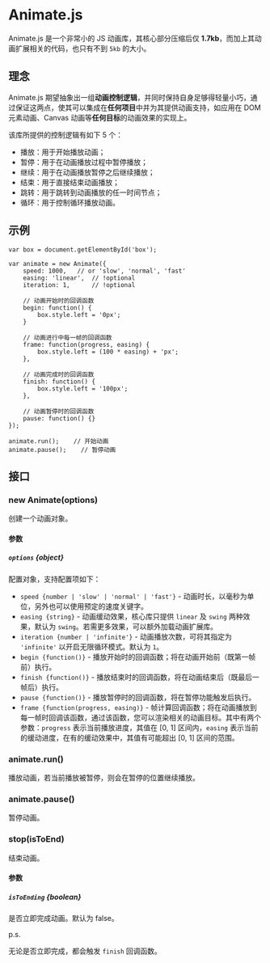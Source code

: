 # Animate.js

Animate.js 是一个非常小的 JS 动画库，其核心部分压缩后仅 **1.7kb**，而加上其动画扩展相关的代码，也只有不到 `5kb` 的大小。

## 理念

Animate.js 期望抽象出一组**动画控制逻辑**，并同时保持自身足够得轻量小巧，通过保证这两点，使其可以集成在**任何项目**中并为其提供动画支持，如应用在 DOM 元素动画、Canvas 动画等**任何目标**的动画效果的实现上。

该库所提供的控制逻辑有如下 5 个：

- 播放：用于开始播放动画；
- 暂停：用于在动画播放过程中暂停播放；
- 继续：用于在动画播放暂停之后继续播放；
- 结束：用于直接结束动画播放；
- 跳转：用于跳转到动画播放的任一时间节点；
- 循环：用于控制循环播放动画。

## 示例

```
var box = document.getElementById('box');
 
var animate = new Animate({
    speed: 1000,   // or 'slow', 'normal', 'fast'
    easing: 'linear',  // !optional
    iteration: 1,      // !optional
 
    // 动画开始时的回调函数
    begin: function() {
        box.style.left = '0px';
    }
 
    // 动画进行中每一帧的回调函数
    frame: function(progress, easing) {
        box.style.left = (100 * easing) + 'px';
    },
 
    // 动画完成时的回调函数
    finish: function() {
        box.style.left = '100px';
    },
 
    // 动画暂停时的回调函数
    pause: function() {}
});
 
animate.run();    // 开始动画
animate.pause();    // 暂停动画
```

## 接口

### new Animate(options)

创建一个动画对象。

#### 参数

##### `options` {object}

配置对象，支持配置项如下：

- `speed {number | 'slow' | 'normal' | 'fast'}` - 动画时长，以毫秒为单位，另外也可以使用预定的速度关键字。
- `easing {string}` - 动画缓动效果，核心库只提供 `linear` 及 `swing` 两种效果，默认为 `swing`。若需更多效果，可以额外加载动画扩展库。
- `iteration {number | 'infinite'}` - 动画播放次数，可将其指定为 `'infinite'` 以开启无限循环模式。默认为 `1`。
- `begin {function()}` - 播放开始时的回调函数；将在动画开始前（既第一帧前）执行。
- `finish {function()}` - 播放结束时的回调函数，将在动画结束后（既最后一帧后）执行。
- `pause {function()}` - 播放暂停时的回调函数，将在暂停功能触发后执行。
- `frame {function(progress, easing)}` - 帧计算回调函数；将在动画播放到每一帧时回调该函数，通过该函数，您可以渲染相关的动画目标。其中有两个参数：`progress` 表示当前播放进度，其值在 [0, 1] 区间内，`easing` 表示当前的缓动进度，在有的缓动效果中，其值有可能超出 [0, 1] 区间的范围。

### animate.run()

播放动画，若当前播放被暂停，则会在暂停的位置继续播放。

### animate.pause()

暂停动画。

### stop(isToEnd)

结束动画。

#### 参数

##### `isToEnding` {boolean}

是否立即完成动画。默认为 false。

p.s.

无论是否立即完成，都会触发 `finish` 回调函数。

